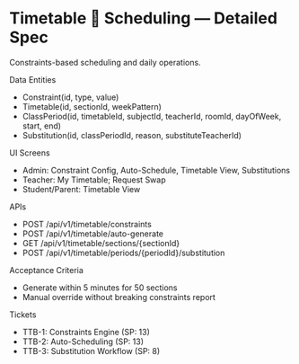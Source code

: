 # Timetable  Scheduling — Detailed Spec

Constraints-based scheduling and daily operations.

Data Entities
- Constraint(id, type, value)
- Timetable(id, sectionId, weekPattern)
- ClassPeriod(id, timetableId, subjectId, teacherId, roomId, dayOfWeek, start, end)
- Substitution(id, classPeriodId, reason, substituteTeacherId)

UI Screens
- Admin: Constraint Config, Auto-Schedule, Timetable View, Substitutions
- Teacher: My Timetable; Request Swap
- Student/Parent: Timetable View

APIs
- POST /api/v1/timetable/constraints
- POST /api/v1/timetable/auto-generate
- GET /api/v1/timetable/sections/{sectionId}
- POST /api/v1/timetable/periods/{periodId}/substitution

Acceptance Criteria
- Generate within 5 minutes for 50 sections
- Manual override without breaking constraints report

Tickets
- TTB-1: Constraints Engine (SP: 13)
- TTB-2: Auto-Scheduling (SP: 13)
- TTB-3: Substitution Workflow (SP: 8)
